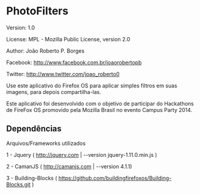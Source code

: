 PhotoFilters  
===============


Version: 1.0

License: MPL - Mozilla Public License, version 2.0

Author: João Roberto P. Borges

Facebook: http://www.facebook.com.br/joaorobertopb

Twitter: http://www.twitter.com/joao_roberto0





Use este aplicativo do Firefox OS para aplicar simples filtros em suas imagens, para depois compartilha-las.





Este aplicativo foi desenvolvido com o objetivo de participar do Hackathons de FireFox OS 
promovido pela Mozilla Brasil no evento Campus Party 2014.


Dependências
----------
Arquivos/Frameworks utilizados

1 - Jquery ( http://jquery.com   | --version jquery-1.11.0.min.js ) 

2 - CamanJS ( http://camanjs.com | --version 4.1.1)

3 - Building-Blocks ( https://github.com/buildingfirefoxos/Building-Blocks.git ) 